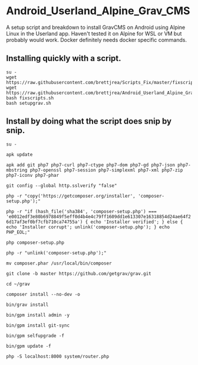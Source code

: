 # Android_Userland_Alpine_Grav_CMS

 A setup script and breakdown to install GravCMS on Android using Alpine Linux in the Userland app. Haven't tested it on Alpine for WSL or VM but probably would work. Docker definitely needs docker specific commands.
 
 ## Installing quickly with a script.
 
```
su -
wget https://raw.githubusercontent.com/brettjrea/Scripts_Fix/master/fixscripts.sh
wget https://raw.githubusercontent.com/brettjrea/Android_Userland_Alpine_Grav_CMS/master/setupgrav.sh
bash fixscripts.sh
bash setupgrav.sh

```

## Install by doing what the script does snip by snip.

`su -`

`apk update`

`apk add git php7 php7-curl php7-ctype php7-dom php7-gd php7-json php7-mbstring php7-openssl php7-session php7-simplexml php7-xml php7-zip php7-iconv php7-phar`

`git config --global http.sslverify "false"`

`php -r "copy('https://getcomposer.org/installer', 'composer-setup.php');"`

`php -r "if (hash_file('sha384', 'composer-setup.php') === 'e0012edf3e80b6978849f5eff0d4b4e4c79ff1609dd1e613307e16318854d24ae64f26d17af3ef0bf7cfb710ca74755a') { echo 'Installer verified'; } else { echo 'Installer corrupt'; unlink('composer-setup.php'); } echo PHP_EOL;"`

`php composer-setup.php`

`php -r "unlink('composer-setup.php');"`

`mv composer.phar /usr/local/bin/composer`

`git clone -b master https://github.com/getgrav/grav.git`

`cd ~/grav`

`composer install --no-dev -o`

`bin/grav install`

`bin/gpm install admin -y`

`bin/gpm install git-sync`

`bin/gpm selfupgrade -f`

`bin/gpm update -f`

`php -S localhost:8000 system/router.php`